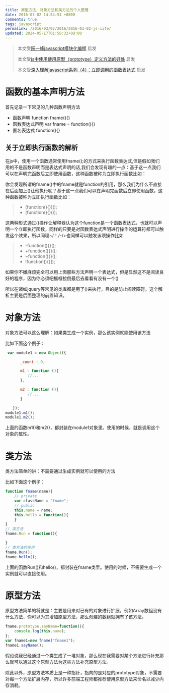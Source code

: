 ```yaml
---
title: 原型方法，对象方法和类方法的个人整理
date: 2016-03-02 14:54:51 +0800
comments: true
tags: javascript
permalink: /2016/03/02/2016/2016-03-02-js-iife/
updated: 2024-05-17T01:58:32+08:00
---
```


> 本文受[阮一峰javascript模块化编程](http://www.ruanyifeng.com/blog/2012/10/javascript_module.html) 启发
>
> 本文受[js中使用使用原型（prototype）定义方法的好处](http://www.cnblogs.com/yunfour/p/3946444.html) 启发
> 
> 本文受[深入理解javascript系列（4）：立即调用的函数表达式](http://www.cnblogs.com/TomXu/archive/2011/12/31/2289423.html) 启发
>

函数的基本声明方法
=================

首先记录一下常见的几种函数声明方法

 + 函数声明 function fname(){}
 + 函数表达式声明 var fname = function(){}
 + 匿名表达式 function(){}

关于立即执行函数的解析
---------------------

<!-- more -->


 在js中，使用一个函数通常使用fname();的方式来执行函数表达式,但是假如我们用的不是函数声明而是表达式声明的话,我们会发现有趣的一点：基于这一点我们可以在声明完函数后立即使用函数，这种函数被称为立即执行函数比如：

 你会发现所谓的fname()中的fname就是function的引用，那么我们为什么不直接在后面加上()让他执行呢？基于这一点我们可以在声明完函数后立即使用函数，这种函数被称为立即执行函数比如：

 > + (function(){})();
 > + (function(){}());

 这两种形式通过()操作让解释器认为这个function是一个函数表达式，也就可以声明一个立即执行函数，同样的只要是对函数表达式声明进行操作的运算符都可以触发这个效果，所以同理~/！/-/+也同样可以触发该项操作比如

 > + -function(){}();
 > + +function(){}();
 > + ~function(){}();
 > + !function(){}();

 如果你不嫌麻烦完全可以用上面那些方法声明一个表达式，但是显然这不是阅读良好的程序，因为你必须吧框框拉倒最后去看看有没有一个()

 所以在诸如jquery等常见的类库都是用了()来执行，目的是防止阅读障碍。这个解析主要是后面整理的前置知识。

对象方法
================

 对象方法可以这么理解：如果类生成一个实例，那么该实例就能使用该方法

 比如下面这个例子：

```js
 var module1 = new Object({

　　　　_count : 0,

　　　　m1 : function (){
　　　　　　//...
　　　　},

　　　　m2 : function (){
　　　　　　//...
　　　　}

　　});
module1.m1();
module1.m2();

```

  上面的函数m1()和m2()，都封装在module1对象里。使用的时候，就是调用这个对象的属性。

类方法
================

类方法简单的讲：不需要通过生成实例就可以使用的方法

比如下面这个例子：

```js
function fname(name){
	// private
	var className = "fname";
	// public
	this.name = name;
	this.hello = function(){
	}
}
// 类方法
fname.Run = function(){

}
// 类方法的使用
fname.Run();
fname.hello();
```

上面的函数Run()和hello()，都封装在fname类里。使用的时候，不需要生成一个实例就可以直接使用。

原型方法
===========

原型方法简单的将就是：主要是用来对已有的对象进行扩展，例如Array数组没有什么方法，你可以为其增加原型方法，那么创建的数组就拥有了该方法。

```js
fname.prototype.sayName=function(){
	console.log(this.name);
};
var fname1=new fname("fname1");
fname1.sayName();
```

假设说我已经通过一个类生成了一堆对象，那么现在我需要对某个方法进行补充那么就可以通过这个原型方法为这些方法补充原型方法。

除此以外，原型方法本质上是一种指针，指向的是对应的prototype对象，不需要对每一个方法扩展内存，所以许多前端工程师都推荐使用原型方法来命名以减少内存消耗。
